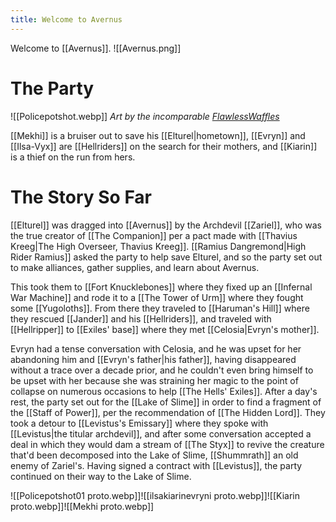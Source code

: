 ```yaml
---
title: Welcome to Avernus
---
```

Welcome to [[Avernus]].
![[Avernus.png]]
# The Party
![[Policepotshot.webp]]
*Art by the incomparable [FlawlessWaffles](https://flawlesswaffless.artstation.com/)*

[[Mekhi]] is a bruiser out to save his [[Elturel|hometown]], [[Evryn]] and [[Ilsa-Vyx]] are [[Hellriders]] on the search for their mothers, and [[Kiarin]] is a thief on the run from hers.
# The Story So Far
[[Elturel]] was dragged into [[Avernus]] by the Archdevil [[Zariel]], who was the true creator of [[The Companion]] per a pact made with [[Thavius Kreeg|The High Overseer, Thavius Kreeg]]. [[Ramius Dangremond|High Rider Ramius]] asked the party to help save Elturel, and so the party set out to make alliances, gather supplies, and learn about Avernus.

This took them to [[Fort Knucklebones]] where they fixed up an [[Infernal War Machine]] and rode it to a [[The Tower of Urm]] where they fought some [[Yugoloths]]. From there they traveled to [[Haruman's Hill]] where they rescued [[Jander]] and his [[Hellriders]], and traveled with [[Hellripper]] to [[Exiles' base]] where they met [[Celosia|Evryn's mother]].

Evryn had a tense conversation with Celosia, and he was upset for her abandoning him and [[Evryn's father|his father]], having disappeared without a trace over a decade prior, and he couldn't even bring himself to be upset with her because she was straining her magic to the point of collapse on numerous occasions to help [[The Hells' Exiles]]. After a day's rest, the party set out for the [[Lake of Slime]] in order to find a fragment of the [[Staff of Power]], per the recommendation of [[The Hidden Lord]]. They took a detour to [[Levistus's Emissary]] where they spoke with [[Levistus|the titular archdevil]], and after some conversation accepted a deal in which they would dam a stream of [[The Styx]] to revive the creature that'd been decomposed into the Lake of Slime, [[Shummrath]] an old enemy of Zariel's. Having signed a contract with [[Levistus]], the party continued on their way to the Lake of Slime.

![[Policepotshot01 proto.webp]]![[ilsakiarinevryni proto.webp]]![[Kiarin proto.webp]]![[Mekhi proto.webp]]